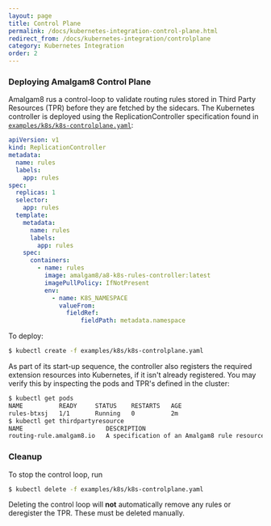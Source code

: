 ```yaml
---
layout: page
title: Control Plane
permalink: /docs/kubernetes-integration-control-plane.html
redirect_from: /docs/kubernetes-integration/controlplane
category: Kubernetes Integration
order: 2
---
```


### Deploying Amalgam8 Control Plane <a id="deploy"></a>

Amalgam8 rus a control-loop to validate routing rules stored in Third Party Resources (TPR)
 before they are fetched by the sidecars.
 The Kubernetes controller is deployed using the ReplicationController specification found in
 [`examples/k8s/k8s-controlplane.yaml`](https://github.com/amalgam8/amalgam8/blob/master/examples/k8s/k8s-controlplane.yaml):

```yaml
apiVersion: v1
kind: ReplicationController
metadata:
  name: rules
  labels:
    app: rules
spec:
  replicas: 1
  selector:
    app: rules
  template:
    metadata:
      name: rules
      labels:
        app: rules
    spec:
      containers:
        - name: rules
          image: amalgam8/a8-k8s-rules-controller:latest
          imagePullPolicy: IfNotPresent
          env:
            - name: K8S_NAMESPACE
              valueFrom:
                fieldRef:
                    fieldPath: metadata.namespace
```

To deploy:

```bash
$ kubectl create -f examples/k8s/k8s-controlplane.yaml
```

As part of its start-up sequence, the controller also registers the required extension resources into Kubernetes,
 if it isn't already registered.
 You may verify this by inspecting the pods and TPR's defined in the cluster:

```bash
$ kubectl get pods
NAME          READY     STATUS    RESTARTS   AGE
rules-btxsj   1/1       Running   0          2m
$ kubectl get thirdpartyresource
NAME                       DESCRIPTION                                    VERSION(S)
routing-rule.amalgam8.io   A specification of an Amalgam8 rule resource   v1
```


### Cleanup <a id="cleanup"></a>

To stop the control loop, run

```bash
$ kubectl delete -f examples/k8s/k8s-controlplane.yaml
```

Deleting the control loop will **not** automatically remove any rules or deregister the TPR.
These must be deleted manually.

